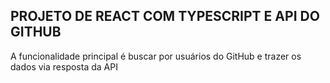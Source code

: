  ## PROJETO DE REACT COM TYPESCRIPT E API DO GITHUB

 
A funcionalidade principal é buscar por usuários do GitHub e trazer os dados via resposta da API
